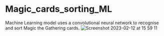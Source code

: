 # Magic_cards_sorting_ML
Machine Learning model uses a convolutional neural network to recognise and sort Magic the Gathering cards.
![Screenshot 2023-02-12 at 15 59 11](https://user-images.githubusercontent.com/76178825/218315448-4363a469-c439-4603-8e25-5326e17df0c0.png)
